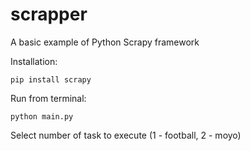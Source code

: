 # scrapper
A basic example of Python Scrapy framework

Installation:

`pip install scrapy`

Run from terminal:

`python main.py`

Select number of task to execute (1 - football, 2 - moyo)